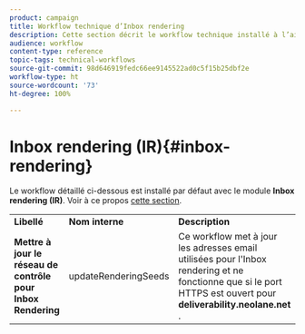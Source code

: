 ```yaml
---
product: campaign
title: Workflow technique d’Inbox rendering
description: Cette section décrit le workflow technique installé à l’aide du package Inbox rendering
audience: workflow
content-type: reference
topic-tags: technical-workflows
source-git-commit: 98d646919fedc66ee9145522ad0c5f15b25dbf2e
workflow-type: ht
source-wordcount: '73'
ht-degree: 100%

---
```



# Inbox rendering (IR){#inbox-rendering}

Le workflow détaillé ci-dessous est installé par défaut avec le module **Inbox rendering (IR)**. Voir à ce propos [cette section](../../delivery/using/inbox-rendering.md).

<table> 
 <tbody> 
  <tr> 
   <td> <strong>Libellé</strong><br /> </td> 
   <td> <strong>Nom interne</strong><br /> </td> 
   <td> <strong>Description</strong><br /> </td> 
  </tr> 
  <tr> 
   <td> <strong>Mettre à jour le réseau de contrôle pour Inbox Rendering</strong><br /> </td> 
   <td> <span class="uicontrol">updateRenderingSeeds</span> <br /> </td> 
   <td> Ce workflow met à jour les adresses email utilisées pour l'Inbox rendering et ne fonctionne que si le port HTTPS est ouvert pour <strong>deliverability.neolane.net</strong><br />. </td> 
  </tr> 
 </tbody> 
</table>

